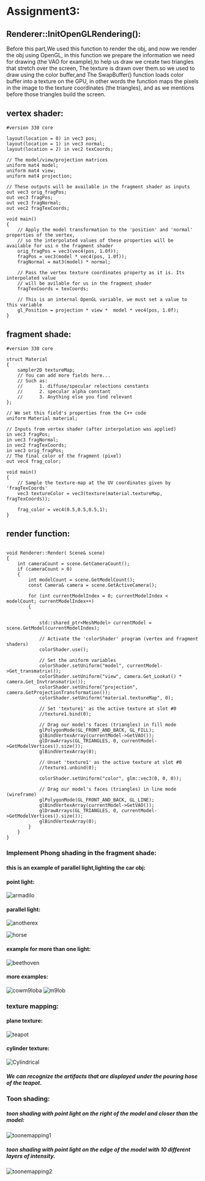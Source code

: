 # Assignment3:

## Renderer::InitOpenGLRendering():
Before this part,We used this function to render the obj, and now we render the obj using OpenGL, 
in this function we prepare the information we need for drawing (the VAO for example),to help us draw we create two triangles that stretch over the screen, The texture is drawn over them.so we used to draw using the color buffer,and The SwapBuffer() function loads color buffer into a texture on the GPU, in other words the function maps the pixels in the image to the texture coordinates (the triangles), and as we mentions before those triangles build the screen.


## vertex shader:
~~~    				
#version 330 core

layout(location = 0) in vec3 pos;
layout(location = 1) in vec3 normal;
layout(location = 2) in vec2 texCoords;

// The model/view/projection matrices
uniform mat4 model;
uniform mat4 view;
uniform mat4 projection;

// These outputs will be available in the fragment shader as inputs
out vec3 orig_fragPos;
out vec3 fragPos;
out vec3 fragNormal;
out vec2 fragTexCoords;

void main()
{
	// Apply the model transformation to the 'position' and 'normal' properties of the vertex,
	// so the interpolated values of these properties will be available for usi n the fragment shader
	orig_fragPos = vec3(vec4(pos, 1.0f));
	fragPos = vec3(model * vec4(pos, 1.0f));
	fragNormal = mat3(model) * normal;

	// Pass the vertex texture coordinates property as it is. Its interpolated value
	// will be avilable for us in the fragment shader
	fragTexCoords = texCoords;

	// This is an internal OpenGL variable, we must set a value to this variable
	gl_Position = projection * view *  model * vec4(pos, 1.0f);
}
~~~

##  fragment shade:
~~~
#version 330 core

struct Material
{
	sampler2D textureMap;
	// You can add more fields here...
	// Such as:
	//		1. diffuse/specular relections constants
	//		2. specular alpha constant
	//		3. Anything else you find relevant
};

// We set this field's properties from the C++ code
uniform Material material;

// Inputs from vertex shader (after interpolation was applied)
in vec3 fragPos;
in vec3 fragNormal;
in vec2 fragTexCoords;
in vec3 orig_fragPos;
// The final color of the fragment (pixel)
out vec4 frag_color;

void main()
{
	// Sample the texture-map at the UV coordinates given by 'fragTexCoords'
	vec3 textureColor = vec3(texture(material.textureMap, fragTexCoords));

	frag_color = vec4(0.5,0.5,0.5,1);
}
~~~

## render function:
~~~

void Renderer::Render( Scene& scene)
{
	int cameraCount = scene.GetCameraCount();
	if (cameraCount > 0)
	{
		int modelCount = scene.GetModelCount();
		const Camera& camera = scene.GetActiveCamera();

		for (int currentModelIndex = 0; currentModelIndex < modelCount; currentModelIndex++)
		{

			
			std::shared_ptr<MeshModel> currentModel = scene.GetModel(currentModelIndex);

			// Activate the 'colorShader' program (vertex and fragment shaders)
			colorShader.use();

			// Set the uniform variables
			colorShader.setUniform("model", currentModel->Get_transmatrix());
			colorShader.setUniform("view", camera.Get_Lookat() * camera.Get_Invtransmatrix());
			colorShader.setUniform("projection", camera.GetProjectionTransformation());
			colorShader.setUniform("material.textureMap", 0);

			// Set 'texture1' as the active texture at slot #0
			//texture1.bind(0);

			// Drag our model's faces (triangles) in fill mode
			glPolygonMode(GL_FRONT_AND_BACK, GL_FILL);
			glBindVertexArray(currentModel->GetVAO());
			glDrawArrays(GL_TRIANGLES, 0, currentModel->GetModelVertices().size());
			glBindVertexArray(0);

			// Unset 'texture1' as the active texture at slot #0
			//texture1.unbind(0);

			colorShader.setUniform("color", glm::vec3(0, 0, 0));

			// Drag our model's faces (triangles) in line mode (wireframe)
			glPolygonMode(GL_FRONT_AND_BACK, GL_LINE);
			glBindVertexArray(currentModel->GetVAO());
			glDrawArrays(GL_TRIANGLES, 0, currentModel->GetModelVertices().size());
			glBindVertexArray(0);
		}
	}
}
~~~

### Implement Phong shading in the fragment shade:
#### this is an example of parallel light,lighting the car obj:

#### point light:
![armadilo](https://github.com/HaifaGraphicsCourses/computergraphics2021-fidaa/blob/master/armadilo.JPG)
#### parallel light:
![anotherex](https://github.com/HaifaGraphicsCourses/computergraphics2021-fidaa/blob/master/anotherex.png)

![horse](https://github.com/HaifaGraphicsCourses/computergraphics2021-fidaa/blob/master/horse.JPG)

#### example for more than one light:
![beethoven](https://github.com/HaifaGraphicsCourses/computergraphics2021-fidaa/blob/master/beethoven.JPG)
 
 #### more examples:
![cowm9loba](https://github.com/HaifaGraphicsCourses/computergraphics2021-fidaa/blob/master/cowm9loba.png)
![m9lob](https://github.com/HaifaGraphicsCourses/computergraphics2021-fidaa/blob/master/bem9lob.png)

### texture mapping:
#### plane texture:

![teapot](https://github.com/HaifaGraphicsCourses/computergraphics2021-fidaa/blob/master/teapot.JPG)
#### cylinder texture:
![Cylindrical](https://github.com/HaifaGraphicsCourses/computergraphics2021-fidaa/blob/master/Cylindrical.png)

##### We can recognize the artifacts that are displayed under the pouring hose of the teapot.

### Toon shading:
##### toon shading with point light on the right of the model and closer than the model:
![toonemapping1](https://github.com/HaifaGraphicsCourses/computergraphics2021-fidaa/blob/master/toonemapping1.jpeg)

##### toon shading with point light on the edge of the model with 10 different layers of intensity.
![toonemapping2](https://github.com/HaifaGraphicsCourses/computergraphics2021-fidaa/blob/master/toonemapping2.jpeg)